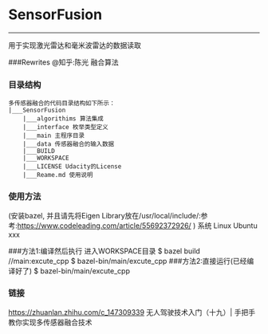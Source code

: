 # SensorFusion

------

用于实现激光雷达和毫米波雷达的数据读取

###Rewrites @知乎:陈光 融合算法


### 目录结构

```
多传感器融合的代码目录结构如下所示：
|___SensorFusion
    |___algorithims 算法集成
    |___interface 枚举类型定义
    |___main 主程序目录
    |___data 传感器融合的输入数据
    |___BUILD
    |___WORKSPACE
    |___LICENSE Udacity的License
    |___Reame.md 使用说明
```

### 使用方法
(安装bazel, 并且请先将Eigen Library放在/usr/local/include/:参考:<https://www.codeleading.com/article/55692372926/> )
系统
Linux Ubuntu xxx


###方法1:编译然后执行
进入WORKSPACE目录
$ bazel build //main:excute_cpp
$ bazel-bin/main/excute_cpp
###方法2:直接运行(已经编译好了)
$ bazel-bin/main/excute_cpp 


### 链接
https://zhuanlan.zhihu.com/c_147309339
无人驾驶技术入门（十九）| 手把手教你实现多传感器融合技术
